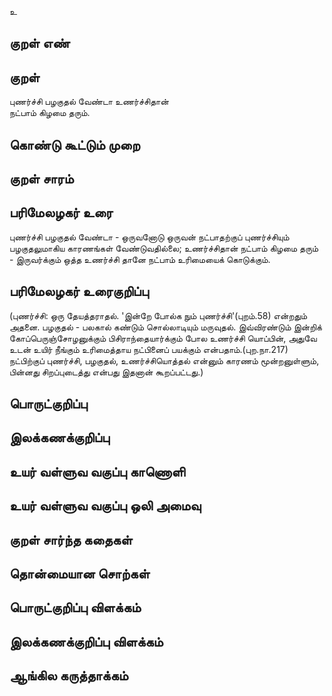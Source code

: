 உ

## குறள் எண் 


## குறள் 
புணர்ச்சி பழகுதல் வேண்டா உணர்ச்சிதான்  
நட்பாம் கிழமை தரும்.

## கொண்டு கூட்டும் முறை


## குறள் சாரம் 


## பரிமேலழகர் உரை
புணர்ச்சி பழகுதல் வேண்டா - ஒருவனோடு ஒருவன் நட்பாதற்குப் புணர்ச்சியும் பழகுதலுமாகிய காரணங்கள் வேண்டுவதில்லை; உணர்ச்சிதான் நட்பாம் கிழமை தரும் - இருவர்க்கும் ஒத்த உணர்ச்சி தானே நட்பாம் உரிமையைக் கொடுக்கும்.

## பரிமேலழகர் உரைகுறிப்பு   
 (புணர்ச்சி: ஒரு தேயத்தராதல். 'இன்றே போல்க நும் புணர்ச்சி'(புறம்.58) என்றதும் அதனை. பழகுதல் - பலகால் கண்டும் சொல்லாடியும் மருவுதல். இவ்விரண்டும் இன்றிக் கோப்பெருஞ்சோழனுக்கும் பிசிராந்தையார்க்கும் போல உணர்ச்சி யொப்பின், அதுவே உடன் உயிர் நீங்கும் உரிமைத்தாய நட்பினைப் பயக்கும் என்பதாம்.(புற.நா.217) நட்பிற்குப் புணர்ச்சி, பழகுதல், உணர்ச்சியொத்தல் என்னும் காரணம் மூன்றனுள்ளும், பின்னது சிறப்புடைத்து என்பது இதனான் கூறப்பட்டது.)

## பொருட்குறிப்பு 


## இலக்கணக்குறிப்பு  


## உயர் வள்ளுவ வகுப்பு காணொளி


## உயர் வள்ளுவ வகுப்பு ஒலி அமைவு 

 
## குறள் சார்ந்த கதைகள் 


## தொன்மையான சொற்கள்


## பொருட்குறிப்பு விளக்கம்


## இலக்கணக்குறிப்பு விளக்கம்


## ஆங்கில கருத்தாக்கம் 


